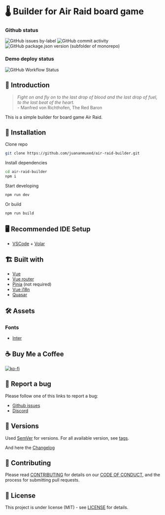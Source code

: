 # 🌡️ Builder for Air Raid board game

### Github status

![GitHub issues by-label](https://img.shields.io/github/issues/juananmuxed/air-raid-builder/bug?label=Bugs%20Opened&logo=github) ![GitHub commit activity](https://img.shields.io/github/commit-activity/m/juananmuxed/air-raid-builder?label=Activity&logo=github) ![GitHub package.json version (subfolder of monorepo)](https://img.shields.io/github/package-json/v/juananmuxed/air-raid-builder?label=Version&logo=github)

### Demo deploy status

![GitHub Workflow Status](https://img.shields.io/github/actions/workflow/status/juananmuxed/air-raid-builder/deploy.yml?label=Workflow)

## 🎱 Introduction

> *Fight on and fly on to the last drop of blood and the last drop of fuel, to the last beat of the heart.* <br> - Manfred von Richthofen, The Red Baron

This is a simple builder for board game Air Raid.

## 🎱 Installation

Clone repo
```bash
git clone https://github.com/juananmuxed/air-raid-builder.git
```
Install dependencies

```bash
cd air-raid-builder
npm i
```
Start developing

```bash
npm run dev
```

Or build

```bash
npm run build
```

## 🖥️ Recommended IDE Setup

- [VSCode](https://code.visualstudio.com/) + [Volar](https://marketplace.visualstudio.com/items?itemName=johnsoncodehk.volar)


## 🏗 Built with

- [Vue](https://vuejs.org/)
- [Vue router](https://router.vuejs.org/)
- [Pinia](https://pinia.vuejs.org/) (not required)
- [Vue i18n](https://vue-i18n.intlify.dev/)
- [Quasar](https://quasar.dev/)

## 🛠️ Assets

### Fonts
- [Inter](https://rsms.me/inter/)

## ☕️ Buy Me a Coffee

[![ko-fi](https://www.ko-fi.com/img/githubbutton_sm.svg)](https://ko-fi.com/U7U21M2BE)

## 🐛 Report a bug

Please follow one of this links to report a bug:
- [Github issues](https://github.com/juananmuxed/air-raid-builder/issues)
- [Discord](https://discord.gg/88rzwfU)

## 📌 Versions

Used [SemVer](http://semver.org/) for versions. For all available version, see [tags](https://github.com/juananmuxed/air-raid-builder/tags).

And here the [Changelog](CHANGELOG.md)

## 🍰 Contributing

Please read [CONTRIBUTING](CONTRIBUTING.md) for details on our [CODE OF CONDUCT](CODE_OF_CONDUCT.md), and the process for submitting pull requests.

## 📄 License

This project is under license (MIT) - see [LICENSE](LICENSE) for details.
